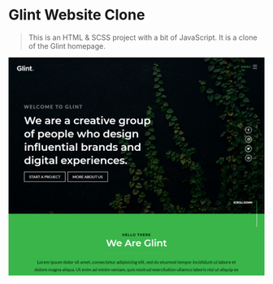 # Glint Website Clone

> This is an HTML & SCSS project with a bit of JavaScript. It is a clone of the Glint homepage.

![Glint Clone](/img/screen.jpg 'Glint Clone')
